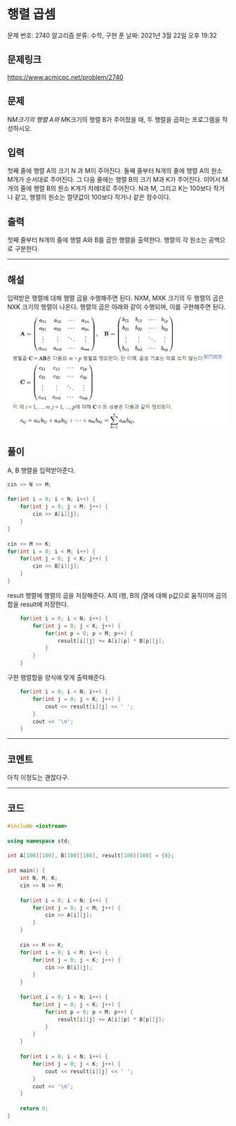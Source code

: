 # 행렬 곱셈

문제 번호: 2740
알고리즘 분류: 수학, 구현
푼 날짜: 2021년 3월 22일 오후 19:32

## 문제링크
https://www.acmicpc.net/problem/2740

## 문제
N*M크기의 행렬 A와 M*K크기의 행렬 B가 주어졌을 때, 두 행렬을 곱하는 프로그램을 작성하시오.

## 입력
첫째 줄에 행렬 A의 크기 N 과 M이 주어진다. 둘째 줄부터 N개의 줄에 행렬 A의 원소 M개가 순서대로 주어진다. 그 다음 줄에는 행렬 B의 크기 M과 K가 주어진다. 이어서 M개의 줄에 행렬 B의 원소 K개가 차례대로 주어진다. N과 M, 그리고 K는 100보다 작거나 같고, 행렬의 원소는 절댓값이 100보다 작거나 같은 정수이다.

## 출력
첫째 줄부터 N개의 줄에 행렬 A와 B를 곱한 행렬을 출력한다. 행렬의 각 원소는 공백으로 구분한다.


---

## 해설
입력받은 행렬에 대해 행렬 곱을 수행해주면 된다. NXM, MXK 크기의 두 행렬의 곱은 NXK 크기의 행렬이 나온다. 
행렬의 곱은 아래와 같이 수행되며, 이를 구현해주면 된다.
![IMAGE](IMAGE1.jpg)


## 풀이
A, B 행렬을 입력받아준다.
```cpp
cin >> N >> M;

for(int i = 0; i < N; i++) {
    for(int j = 0; j < M; j++) {
        cin >> A[i][j];
    }
}

cin >> M >> K;
for(int i = 0; i < M; i++) {
    for(int j = 0; j < K; j++) {
        cin >> B[i][j];
    }
}
```

result 행렬에 행렬의 곱을 저장해준다. A의 i행, B의 j열에 대해 p값으로 움직이며 곱의 합을 result에 저장한다.
```cpp
    for(int i = 0; i < N; i++) {
        for(int j = 0; j < K; j++) {
            for(int p = 0; p < M; p++) {
                result[i][j] += A[i][p] * B[p][j];
            }
        }
    }
```

구한 행렬합을 양식에 맞게 출력해준다.
```cpp
    for(int i = 0; i < N; i++) {
        for(int j = 0; j < K; j++) {
            cout << result[i][j] << ' ';
        }
        cout << '\n';
    }
```
---

## 코멘트
아직 이정도는 괜찮다구.

---

## 코드

```cpp
#include <iostream>

using namespace std;

int A[100][100], B[100][100], result[100][100] = {0};

int main() {
    int N, M, K;
    cin >> N >> M;

    for(int i = 0; i < N; i++) {
        for(int j = 0; j < M; j++) {
            cin >> A[i][j];
        }
    }

    cin >> M >> K;
    for(int i = 0; i < M; i++) {
        for(int j = 0; j < K; j++) {
            cin >> B[i][j];
        }
    }

    for(int i = 0; i < N; i++) {
        for(int j = 0; j < K; j++) {
            for(int p = 0; p < M; p++) {
                result[i][j] += A[i][p] * B[p][j];
            }
        }
    }

    for(int i = 0; i < N; i++) {
        for(int j = 0; j < K; j++) {
            cout << result[i][j] << ' ';
        }
        cout << '\n';
    }
    
    return 0;
}
```
